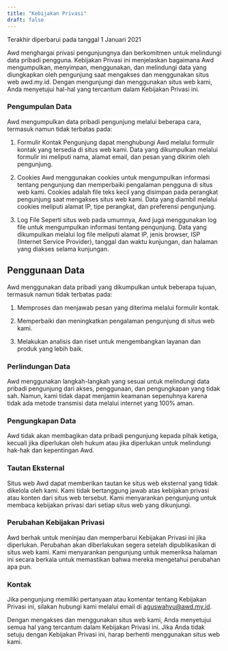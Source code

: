 ```yaml
---
title: "Kebijakan Privasi"
draft: false
---
```



Terakhir diperbarui pada tanggal 1 Januari 2021

Awd menghargai privasi pengunjungnya dan berkomitmen untuk melindungi data pribadi pengguna. Kebijakan Privasi ini menjelaskan bagaimana Awd mengumpulkan, menyimpan, menggunakan, dan melindungi data yang diungkapkan oleh pengunjung saat mengakses dan menggunakan situs web awd.my.id. Dengan mengunjungi dan menggunakan situs web kami, Anda menyetujui hal-hal yang tercantum dalam Kebijakan Privasi ini.

### Pengumpulan Data

Awd mengumpulkan data pribadi pengunjung melalui beberapa cara, termasuk namun tidak terbatas pada:

1. Formulir Kontak Pengunjung dapat menghubungi Awd melalui formulir kontak yang tersedia di situs web kami. Data yang dikumpulkan melalui formulir ini meliputi nama, alamat email, dan pesan yang dikirim oleh pengunjung.

2. Cookies Awd menggunakan cookies untuk mengumpulkan informasi tentang pengunjung dan memperbaiki pengalaman pengguna di situs web kami. Cookies adalah file teks kecil yang disimpan pada perangkat pengunjung saat mengakses situs web kami. Data yang diambil melalui cookies meliputi alamat IP, tipe perangkat, dan preferensi pengunjung.

3. Log File Seperti situs web pada umumnya, Awd juga menggunakan log file untuk mengumpulkan informasi tentang pengunjung. Data yang dikumpulkan melalui log file meliputi alamat IP, jenis browser, ISP (Internet Service Provider), tanggal dan waktu kunjungan, dan halaman yang diakses selama kunjungan.

## Penggunaan Data

Awd menggunakan data pribadi yang dikumpulkan untuk beberapa tujuan, termasuk namun tidak terbatas pada:

1. Memproses dan menjawab pesan yang diterima melalui formulir kontak.

2. Memperbaiki dan meningkatkan pengalaman pengunjung di situs web kami.

3. Melakukan analisis dan riset untuk mengembangkan layanan dan produk yang lebih baik.

### Perlindungan Data

Awd menggunakan langkah-langkah yang sesuai untuk melindungi data pribadi pengunjung dari akses, penggunaan, dan pengungkapan yang tidak sah. Namun, kami tidak dapat menjamin keamanan sepenuhnya karena tidak ada metode transmisi data melalui internet yang 100% aman.

### Pengungkapan Data

Awd tidak akan membagikan data pribadi pengunjung kepada pihak ketiga, kecuali jika diperlukan oleh hukum atau jika diperlukan untuk melindungi hak-hak dan kepentingan Awd.

### Tautan Eksternal

Situs web Awd dapat memberikan tautan ke situs web eksternal yang tidak dikelola oleh kami. Kami tidak bertanggung jawab atas kebijakan privasi atau konten dari situs web tersebut. Kami menyarankan pengunjung untuk membaca kebijakan privasi dari setiap situs web yang dikunjungi.

### Perubahan Kebijakan Privasi

Awd berhak untuk meninjau dan memperbarui Kebijakan Privasi ini jika diperlukan. Perubahan akan diberlakukan segera setelah dipublikasikan di situs web kami. Kami menyarankan pengunjung untuk memeriksa halaman ini secara berkala untuk memastikan bahwa mereka mengetahui perubahan apa pun.

### Kontak

Jika pengunjung memiliki pertanyaan atau komentar tentang Kebijakan Privasi ini, silakan hubungi kami melalui email di aguswahyu@awd.my.id.

Dengan mengakses dan menggunakan situs web kami, Anda menyetujui semua hal yang tercantum dalam Kebijakan Privasi ini. Jika Anda tidak setuju dengan Kebijakan Privasi ini, harap berhenti menggunakan situs web kami.
